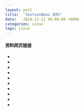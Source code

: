 ```yaml
---
layout: post
title:  "JestsonNano 资料"
date:   2024-11-11 08:08:08 +0800
categories: Linux  
tags: Linux
---
```

#### 资料网页链接
- [](https://www.nvidia.cn/autonomous-machines/embedded-systems/jetson-nano/product-development/)
- [](https://docs.nvidia.com/jetson/archives/r34.1/DeveloperGuide/index.html)
- [](https://docs.nvidia.com/jetson/archives/r34.1/DeveloperGuide/text/AR/JetsonSoftwareArchitecture.html#developer-tools)
- [](https://github.com/dusty-nv/jetson-inference?tab=readme-ov-file#hello-ai-world)
- [](https://github.com/dusty-nv/jetson-inference)
- [](https://www.jetson-ai-lab.com/vit/tutorial_nanoowl.html)
- [](https://github.com/dusty-nv/jetson-inference/blob/master/docs/aux-docker.md)
- [](https://github.com/dusty-nv/jetson-inference/blob/master/docs/detectnet-tao.md)
- [](https://qengineering.eu/install-ubuntu-20.04-on-jetson-nano.html)
- [](https://github.com/Qengineering/Jetson-Nano-Ubuntu-20-image)
